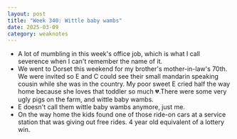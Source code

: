 ```yaml
---
layout: post
title: "Week 340: Wittle baby wambs"
date: 2025-03-09
category: weaknotes
---
```

* A lot of mumbling in this week's office job, which is what I call severence when I can't remember the name of it.
* We went to Dorset this weekend for my brother's mother-in-law's 70th. We were invited so E and C could see their small mandarin speaking cousin while she was in the country. My poor sweet E cried half the way home because she loves that toddler so much 💔.There were some very ugly pigs on the farm, and wittle baby wambs.
* E doesn't call them wittle baby wambs anymore, just me.
* On the way home the kids found one of those ride-on cars at a service station that was giving out free rides. 4 year old equivalent of a lottery win.
